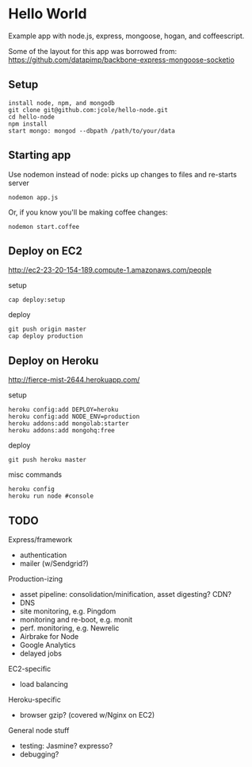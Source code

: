 # Hello World

  Example app with node.js, express, mongoose, hogan, and coffeescript.

  Some of the layout for this app was borrowed from:
  https://github.com/datapimp/backbone-express-mongoose-socketio
  
## Setup

    install node, npm, and mongodb
    git clone git@github.com:jcole/hello-node.git
    cd hello-node
    npm install
    start mongo: mongod --dbpath /path/to/your/data
    
## Starting app

Use nodemon instead of node: picks up changes to files and re-starts server

    nodemon app.js
    
Or, if you know you'll be making coffee changes:

    nodemon start.coffee
    
## Deploy on EC2

http://ec2-23-20-154-189.compute-1.amazonaws.com/people

setup
  
    cap deploy:setup

deploy
    
    git push origin master
    cap deploy production
  
## Deploy on Heroku

http://fierce-mist-2644.herokuapp.com/

setup

    heroku config:add DEPLOY=heroku
    heroku config:add NODE_ENV=production
    heroku addons:add mongolab:starter
    heroku addons:add mongohq:free

deploy 
  
    git push heroku master 

misc commands

    heroku config
    heroku run node #console

## TODO

Express/framework

* authentication
* mailer (w/Sendgrid?)

Production-izing

* asset pipeline: consolidation/minification, asset digesting?  CDN?
* DNS
* site monitoring, e.g. Pingdom
* monitoring and re-boot, e.g. monit
* perf. monitoring, e.g. Newrelic
* Airbrake for Node
* Google Analytics
* delayed jobs

EC2-specific

* load balancing

Heroku-specific

* browser gzip? (covered w/Nginx on EC2)

General node stuff

* testing: Jasmine? expresso?
* debugging?
